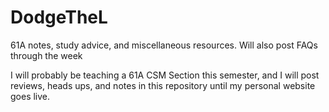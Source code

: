 # DodgeTheL
61A notes, study advice, and miscellaneous resources.  Will also post FAQs through the week



I will probably be teaching a 61A CSM Section this semester, and I will post reviews, heads ups, and notes in this repository until my personal website goes live. 
